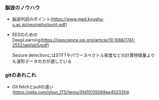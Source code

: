 ### 脳波のノウハウ
- 脳波判読のポイント(https://www.med.kyushu-u.ac.jp/neurophy/point.pdf)
- EEGのためのDeepLearning(https://iopscience.iop.org/article/10.1088/1741-2552/ab0ab5/pdf)
  
  Seizure detectionにはSTFTやパワースペクトル密度などの計算特徴量よりも波形データの方が適している

### gitのあれこれ
- Git fetchとpullの違い(https://qiita.com/shun_173/items/5fd10135069ee45233fd)
